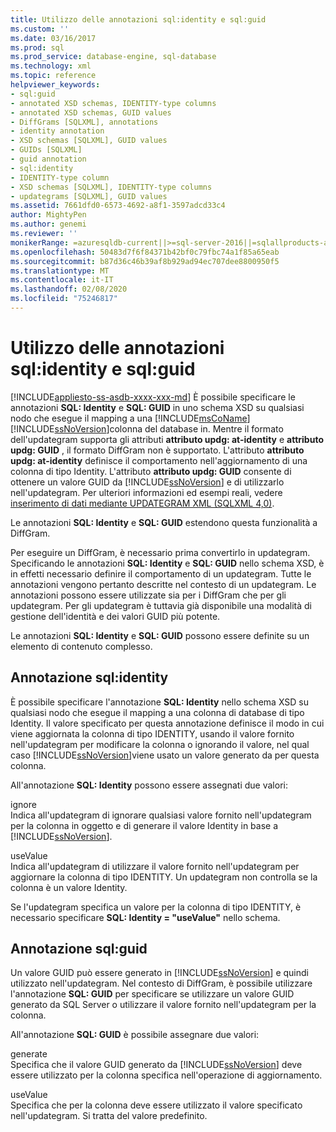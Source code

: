 ```yaml
---
title: Utilizzo delle annotazioni sql:identity e sql:guid
ms.custom: ''
ms.date: 03/16/2017
ms.prod: sql
ms.prod_service: database-engine, sql-database
ms.technology: xml
ms.topic: reference
helpviewer_keywords:
- sql:guid
- annotated XSD schemas, IDENTITY-type columns
- annotated XSD schemas, GUID values
- DiffGrams [SQLXML], annotations
- identity annotation
- XSD schemas [SQLXML], GUID values
- GUIDs [SQLXML]
- guid annotation
- sql:identity
- IDENTITY-type column
- XSD schemas [SQLXML], IDENTITY-type columns
- updategrams [SQLXML], GUID values
ms.assetid: 7661dfd0-6573-4692-a8f1-3597adcd33c4
author: MightyPen
ms.author: genemi
ms.reviewer: ''
monikerRange: =azuresqldb-current||>=sql-server-2016||=sqlallproducts-allversions||>=sql-server-linux-2017||=azuresqldb-mi-current
ms.openlocfilehash: 50483d7f6f84371b42bf0c79fbc74a1f85a65eab
ms.sourcegitcommit: b87d36c46b39af8b929ad94ec707dee8800950f5
ms.translationtype: MT
ms.contentlocale: it-IT
ms.lasthandoff: 02/08/2020
ms.locfileid: "75246817"
---
```

# <a name="using-the-sqlidentity-and-sqlguid-annotations"></a>Utilizzo delle annotazioni sql:identity e sql:guid
[!INCLUDE[appliesto-ss-asdb-xxxx-xxx-md](../../includes/appliesto-ss-asdb-xxxx-xxx-md.md)]
  È possibile specificare le annotazioni **SQL: Identity** e **SQL: GUID** in uno schema XSD su qualsiasi nodo che esegue il mapping a una [!INCLUDE[msCoName](../../includes/msconame-md.md)] [!INCLUDE[ssNoVersion](../../includes/ssnoversion-md.md)]colonna del database in. Mentre il formato dell'updategram supporta gli attributi **attributo updg: at-identity** e **attributo updg: GUID** , il formato DiffGram non è supportato. L'attributo **attributo updg: at-identity** definisce il comportamento nell'aggiornamento di una colonna di tipo Identity. L'attributo **attributo updg: GUID** consente di ottenere un valore GUID da [!INCLUDE[ssNoVersion](../../includes/ssnoversion-md.md)] e di utilizzarlo nell'updategram. Per ulteriori informazioni ed esempi reali, vedere [inserimento di dati mediante UPDATEGRAM XML &#40;SQLXML 4,0&#41;](../../relational-databases/sqlxml-annotated-xsd-schemas-xpath-queries/updategrams/inserting-data-using-xml-updategrams-sqlxml-4-0.md).  
  
 Le annotazioni **SQL: Identity** e **SQL: GUID** estendono questa funzionalità a DiffGram.  
  
 Per eseguire un DiffGram, è necessario prima convertirlo in updategram. Specificando le annotazioni **SQL: Identity** e **SQL: GUID** nello schema XSD, è in effetti necessario definire il comportamento di un updategram. Tutte le annotazioni vengono pertanto descritte nel contesto di un updategram. Le annotazioni possono essere utilizzate sia per i DiffGram che per gli updategram. Per gli updategram è tuttavia già disponibile una modalità di gestione dell'identità e dei valori GUID più potente.  
  
 Le annotazioni **SQL: Identity** e **SQL: GUID** possono essere definite su un elemento di contenuto complesso.  
  
## <a name="sqlidentity-annotation"></a>Annotazione sql:identity  
 È possibile specificare l'annotazione **SQL: Identity** nello schema XSD su qualsiasi nodo che esegue il mapping a una colonna di database di tipo Identity. Il valore specificato per questa annotazione definisce il modo in cui viene aggiornata la colonna di tipo IDENTITY, usando il valore fornito nell'updategram per modificare la colonna o ignorando il valore, nel qual caso [!INCLUDE[ssNoVersion](../../includes/ssnoversion-md.md)]viene usato un valore generato da per questa colonna.  
  
 All'annotazione **SQL: Identity** possono essere assegnati due valori:  
  
 ignore  
 Indica all'updategram di ignorare qualsiasi valore fornito nell'updategram per la colonna in oggetto e di generare il valore Identity in base a [!INCLUDE[ssNoVersion](../../includes/ssnoversion-md.md)].  
  
 useValue  
 Indica all'updategram di utilizzare il valore fornito nell'updategram per aggiornare la colonna di tipo IDENTITY. Un updategram non controlla se la colonna è un valore Identity.  
  
 Se l'updategram specifica un valore per la colonna di tipo IDENTITY, è necessario specificare **SQL: Identity = "useValue"** nello schema.  
  
## <a name="sqlguid-annotation"></a>Annotazione sql:guid  
 Un valore GUID può essere generato in [!INCLUDE[ssNoVersion](../../includes/ssnoversion-md.md)] e quindi utilizzato nell'updategram. Nel contesto di DiffGram, è possibile utilizzare l'annotazione **SQL: GUID** per specificare se utilizzare un valore GUID generato da SQL Server o utilizzare il valore fornito nell'updategram per la colonna.  
  
 All'annotazione **SQL: GUID** è possibile assegnare due valori:  
  
 generate  
 Specifica che il valore GUID generato da [!INCLUDE[ssNoVersion](../../includes/ssnoversion-md.md)] deve essere utilizzato per la colonna specifica nell'operazione di aggiornamento.  
  
 useValue  
 Specifica che per la colonna deve essere utilizzato il valore specificato nell'updategram. Si tratta del valore predefinito.  
  
  
